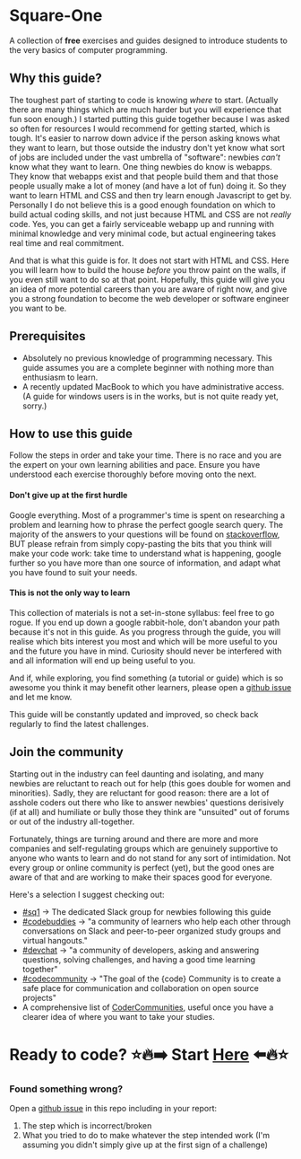 # Square-One
A collection of **free** exercises and guides designed to introduce students to the very
basics of computer programming.

## Why this guide?
The toughest part of starting to code is knowing *where* to start. (Actually there
are many things which are much harder but you will experience that fun soon enough.)
I started putting this guide together because I was asked so often for resources
I would recommend for getting started, which is tough. It's easier to narrow down
advice if the person asking knows what they want to learn, but those outside the
industry don't yet know what sort of jobs are included under the vast umbrella of
"software": newbies *can't* know what they want to learn.
One thing newbies do know is webapps. They know that webapps exist and that people
build them and that those people usually make a lot of money (and have a lot of fun) doing it. So they want
to learn HTML and CSS and then try learn enough Javascript to get by.
Personally I do not believe this is a good enough foundation on which to build
actual coding skills, and not just because HTML and CSS are not *really* code.
Yes, you can get a fairly serviceable webapp up and running with minimal knowledge
and very minimal code, but actual engineering takes real time and real commitment.

And that is what this guide is for. It does not start with HTML and CSS. Here
you will learn how to build the house *before* you throw paint on the walls, if you even
still want to do so at that point. Hopefully, this guide will give you an idea
of more potential careers than you are aware of right now, and give you a strong
foundation to become the web developer or software engineer you want to be.

## Prerequisites
- Absolutely no previous knowledge of programming necessary. This guide assumes
you are a complete beginner with nothing more than enthusiasm to learn.
- A recently updated MacBook to which you have administrative access. (A guide
for windows users is in the works, but is not quite ready yet, sorry.)

## How to use this guide
Follow the steps in order and take your time. There is no race and you are the
expert on your own learning abilities and pace. Ensure you have understood each
exercise thoroughly before moving onto the next.

#### Don't give up at the first hurdle
Google everything. Most of a programmer's time is spent on researching a problem
and learning how to phrase the perfect google search query. The majority of
the answers to your questions will be found on [stackoverflow](https://stackoverflow.com/), BUT please
refrain from simply copy-pasting the bits that you think will make your code
work: take time to understand what is happening, google further so you have
more than one source of information, and adapt what you have found to suit
your needs.

#### This is not the only way to learn
This collection of materials is not a set-in-stone syllabus: feel free to go
rogue. If you end up down a google rabbit-hole, don't abandon your path because
it's not in this guide. As you progress through the guide, you will realise
which bits interest you most and which will be more useful to you and the
future you have in mind. Curiosity should never be interfered with and all
information will end up being useful to you.

And if, while exploring, you find something (a tutorial or guide) which is so
awesome you think it may benefit other learners, please open a [github issue](https://help.github.com/articles/creating-an-issue/)
and let me know.

This guide will be constantly updated and improved, so check back regularly to
find the latest challenges.

## Join the community
Starting out in the industry can feel daunting and isolating, and many newbies
are reluctant to reach out for help (this goes double for women and minorities).
Sadly, they are reluctant for good reason: there are a lot of asshole coders out
there who like to answer newbies' questions derisively (if at all) and humiliate
or bully those they think are "unsuited" out of forums or out of the industry
all-together.

Fortunately, things are turning around and there are more and more companies and
self-regulating groups which are genuinely supportive to anyone who wants to learn
and do not stand for any sort of intimidation. Not every group or online community
is perfect (yet), but the good ones are aware of that and are working to make their
spaces good for everyone.

Here's a selection I suggest checking out:
- [#sq1](https://github.com/fouralarmfire/square-one/blob/master/sq1-slack.md#sq1) -> The dedicated Slack group for newbies following this guide
- [#codebuddies](https://codebuddies.org/) -> "a community of learners who help
each other through conversations on Slack and peer-to-peer organized study groups and virtual hangouts."
- [#devchat](https://devchat.devolio.net/) -> "a community of developers, asking
and answering questions, solving challenges, and having a good time learning together"
- [#codecommunity](https://thecodeteam.com/community/) -> "The goal of the {code}
Community is to create a safe place for communication and collaboration on open
source projects"
- A comprehensive list of [CoderCommunities](https://www.codercommunities.com), useful
once you have a clearer idea of where you want to take your studies.

# Ready to code? :star::fire::arrow_right:   Start [Here](https://github.com/fouralarmfire/square-one/blob/master/outline.md#outline)   :arrow_left::fire::star:

### Found something wrong?
Open a [github issue](https://help.github.com/articles/creating-an-issue/) in this repo including in your report:
1. The step which is incorrect/broken
1. What you tried to do to make whatever the step intended work (I'm assuming
you didn't simply give up at the first sign of a challenge)
